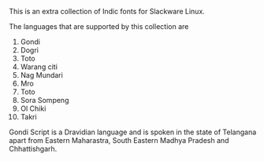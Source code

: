 This is an extra collection of Indic fonts 
for Slackware Linux.

The languages that are supported by this 
collection are 

1. Gondi
2. Dogri
3. Toto
4. Warang citi
6. Nag Mundari
7. Mro
8. Toto
9. Sora Sompeng
10. Ol Chiki
11. Takri

Gondi Script is a Dravidian language and is spoken
in the state of Telangana apart from Eastern
Maharastra, South Eastern Madhya Pradesh and
Chhattishgarh.
